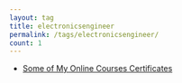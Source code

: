 ```yaml
---
layout: tag
title: electronicsengineer
permalink: /tags/electronicsengineer/
count: 1
---
```


- [Some of My Online Courses Certificates](https://samirpaulb.github.io/blog-jekyll/posts/some-of-my-online-courses-certificates/)
